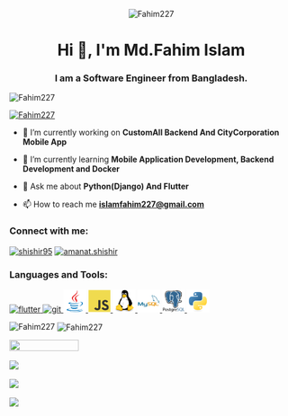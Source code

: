 <p align="center"> <img src="https://media-exp1.licdn.com/dms/image/C5603AQGHpvSpzfpiJA/profile-displayphoto-shrink_800_800/0/1639810642984?e=1666828800&v=beta&t=br9V2ngD9v2ZUvji0zAfsm-Z52hOWVQKCsBnX2heZaA" alt="Fahim227"  width="200" height="200" /> </p>
<h1 align="center">Hi 👋, I'm Md.Fahim Islam</h1>
<h3 align="center">I am a Software Engineer from Bangladesh.</h3>

<p align="left"> <img src="https://komarev.com/ghpvc/?username=Fahim227&label=Profile%20views&color=0e75b6&style=flat" alt="Fahim227" /> </p>

<p align="left"> <a href="https://github.com/ryo-ma/github-profile-trophy"><img src="https://github-profile-trophy.vercel.app/?username=Fahim227" alt="Fahim227" /></a> </p>

- 🔭 I’m currently working on **CustomAll Backend And CityCorporation Mobile App**

- 🌱 I’m currently learning **Mobile Application Development, Backend Development and Docker**

- 💬 Ask me about **Python(Django) And Flutter**

- 📫 How to reach me **islamfahim227@gmail.com**

<h3 align="left">Connect with me:</h3>
<p align="left">
<a href="https://www.linkedin.com/in/md-fahim-islam-738a84127/" target="blank"><img align="center" src="https://raw.githubusercontent.com/rahuldkjain/github-profile-readme-generator/master/src/images/icons/Social/linked-in-alt.svg" alt="shishir95" height="30" width="40" /></a>
<a href="https://www.facebook.com/fahim.islam.1806/" target="blank"><img align="center" src="https://raw.githubusercontent.com/rahuldkjain/github-profile-readme-generator/master/src/images/icons/Social/facebook.svg" alt="amanat.shishir" height="30" width="40" /></a>
</p>

<h3 align="left">Languages and Tools:</h3>
<p align="left">
<a href="https://flutter.dev" target="_blank" rel="noreferrer"> <img src="https://www.vectorlogo.zone/logos/flutterio/flutterio-icon.svg" alt="flutter" width="40" height="40"/> </a> <a href="https://git-scm.com/" target="_blank" rel="noreferrer"> <img src="https://www.vectorlogo.zone/logos/git-scm/git-scm-icon.svg" alt="git" width="40" height="40"/> </a>
<a href="https://www.java.com" target="_blank" rel="noreferrer"> <img src="https://raw.githubusercontent.com/devicons/devicon/master/icons/java/java-original.svg" alt="java" width="40" height="40"/> </a> 
<a href="https://developer.mozilla.org/en-US/docs/Web/JavaScript" target="_blank" rel="noreferrer"> <img src="https://raw.githubusercontent.com/devicons/devicon/master/icons/javascript/javascript-original.svg" alt="javascript" width="40" height="40"/> </a>
<a href="https://www.linux.org/" target="_blank" rel="noreferrer"> <img src="https://raw.githubusercontent.com/devicons/devicon/master/icons/linux/linux-original.svg" alt="linux" width="40" height="40"/> </a> 
<a href="https://www.mysql.com/" target="_blank" rel="noreferrer"> <img src="https://raw.githubusercontent.com/devicons/devicon/master/icons/mysql/mysql-original-wordmark.svg" alt="mysql" width="40" height="40"/> </a>
<a href="https://www.postgresql.org" target="_blank" rel="noreferrer"> <img src="https://raw.githubusercontent.com/devicons/devicon/master/icons/postgresql/postgresql-original-wordmark.svg" alt="postgresql" width="40" height="40"/> </a>
<a href="https://www.python.org" target="_blank" rel="noreferrer"> <img src="https://raw.githubusercontent.com/devicons/devicon/master/icons/python/python-original.svg" alt="python" width="40" height="40"/> </a> </p>

<p><img align="left" src="https://github-readme-stats.vercel.app/api/top-langs?username=Fahim227&show_icons=true&locale=en&layout=compact" alt="Fahim227" /></p>

<p>&nbsp;<img align="center" src="https://github-readme-stats.vercel.app/api?username=Fahim227&show_icons=true&locale=en" alt="Fahim227" /></p>

<img src="https://github-readme-streak-stats.herokuapp.com?user=Fahim227&theme=vue-dark" width="49.5%" height="10.0%"/> 

![](http://github-profile-summary-cards.vercel.app/api/cards/profile-details?username=Fahim227&theme=github_dark)

![](http://github-profile-summary-cards.vercel.app/api/cards/repos-per-language?username=Fahim227&theme=github_dark)

![](http://github-profile-summary-cards.vercel.app/api/cards/most-commit-language?username=Fahim227&theme=github_dark)

